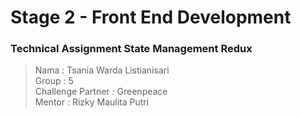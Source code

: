 <h1>Stage 2 - Front End Development</h1>
<h3>Technical Assignment State Management Redux</h3>

> Nama : Tsania Warda Listianisari <br>
> Group : 5 <br>
> Challenge Partner : Greenpeace <br>
> Mentor : Rizky Maulita Putri
